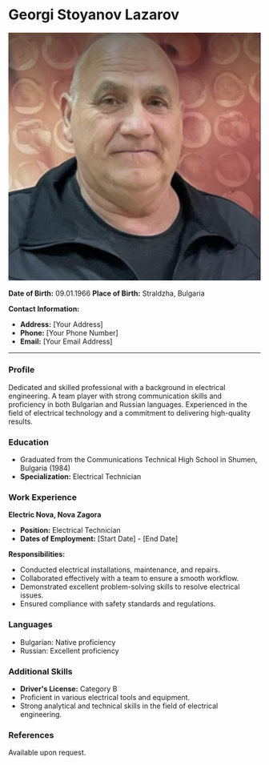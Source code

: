 # Georgi Stoyanov Lazarov

![Georgi's Picture](profile_picture.png)

**Date of Birth:** 09.01.1966
**Place of Birth:** Straldzha, Bulgaria

**Contact Information:**
- **Address:** [Your Address]
- **Phone:** [Your Phone Number]
- **Email:** [Your Email Address]

---

### Profile

Dedicated and skilled professional with a background in electrical engineering. A team player with strong communication skills and proficiency in both Bulgarian and Russian languages. Experienced in the field of electrical technology and a commitment to delivering high-quality results.

### Education

- Graduated from the Communications Technical High School in Shumen, Bulgaria (1984)
- **Specialization:** Electrical Technician

### Work Experience

**Electric Nova, Nova Zagora**
- **Position:** Electrical Technician
- **Dates of Employment:** [Start Date] - [End Date]

**Responsibilities:**
- Conducted electrical installations, maintenance, and repairs.
- Collaborated effectively with a team to ensure a smooth workflow.
- Demonstrated excellent problem-solving skills to resolve electrical issues.
- Ensured compliance with safety standards and regulations.

### Languages

- Bulgarian: Native proficiency
- Russian: Excellent proficiency

### Additional Skills

- **Driver's License:** Category B
- Proficient in various electrical tools and equipment.
- Strong analytical and technical skills in the field of electrical engineering.

### References

Available upon request.
